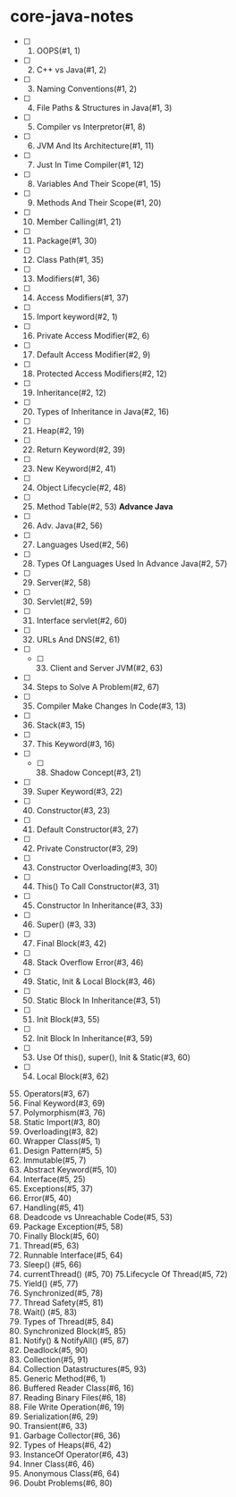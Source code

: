 # core-java-notes

- [ ] 1. OOPS(#1, 1)
- [ ] 2. C++ vs Java(#1, 2)
- [ ] 3. Naming Conventions(#1, 2)
- [ ] 4. File Paths & Structures in Java(#1, 3)
- [ ] 5. Compiler vs Interpretor(#1, 8)
- [ ] 6. JVM And Its Architecture(#1, 11)
- [ ] 7. Just In Time Compiler(#1, 12)
- [ ] 8. Variables And Their Scope(#1, 15)
- [ ] 9. Methods And Their Scope(#1, 20)
- [ ] 10. Member Calling(#1, 21)
- [ ] 11. Package(#1, 30)
- [ ] 12. Class Path(#1, 35)
- [ ] 13. Modifiers(#1, 36)
- [ ] 14. Access Modifiers(#1, 37)
- [ ] 15. Import keyword(#2, 1)
- [ ] 16. Private Access Modifier(#2, 6)
- [ ] 17. Default Access Modifier(#2, 9)
- [ ] 18. Protected Access Modifiers(#2, 12)
- [ ] 19. Inheritance(#2, 12)
- [ ] 20. Types of Inheritance in Java(#2, 16)
- [ ] 21. Heap(#2, 19)
- [ ] 22. Return Keyword(#2, 39)
- [ ] 23. New Keyword(#2, 41)
- [ ] 24. Object Lifecycle(#2, 48)
- [ ] 25. Method Table(#2, 53)
**Advance Java**
- [ ] 26. Adv. Java(#2, 56)
- [ ] 27. Languages Used(#2, 56)
- [ ] 28. Types Of Languages Used In Advance Java(#2, 57)
- [ ] 29. Server(#2, 58)
- [ ] 30. Servlet(#2, 59)
- [ ] 31. Interface servlet(#2, 60)
- [ ] 32. URLs And DNS(#2, 61)
- [ ] - [ ] 33. Client and Server JVM(#2, 63)
- [ ] 34. Steps to Solve A Problem(#2, 67)
- [ ] 35. Compiler Make Changes In Code(#3, 13)
- [ ] 36. Stack(#3, 15)
- [ ] 37. This Keyword(#3, 16)
- [ ] - [ ] 38. Shadow Concept(#3, 21)
- [ ] 39. Super Keyword(#3, 22)
- [ ] 40. Constructor(#3, 23)
- [ ] 41. Default Constructor(#3, 27)
- [ ] 42. Private Constructor(#3, 29)
- [ ] 43. Constructor Overloading(#3, 30)
- [ ] 44. This() To Call Constructor(#3, 31)
- [ ] 45. Constructor In Inheritance(#3, 33)
- [ ] 46. Super() (#3, 33)
- [ ] 47. Final Block(#3, 42)
- [ ] 48. Stack Overflow Error(#3, 46)
- [ ] 49. Static, Init & Local Block(#3, 46)
- [ ] 50. Static Block In Inheritance(#3, 51)
- [ ] 51. Init Block(#3, 55)
- [ ] 52. Init Block In Inheritance(#3, 59)
- [ ] 53. Use Of this(), super(), Init & Static(#3, 60)
- [ ] 54. Local Block(#3, 62)
55. Operators(#3, 67)
56. Final Keyword(#3, 69)
57. Polymorphism(#3, 76)
58. Static Import(#3, 80)
59. Overloading(#3, 82)
60. Wrapper Class(#5, 1)
61. Design Pattern(#5, 5)
62. Immutable(#5, 7)
63. Abstract Keyword(#5, 10)
64. Interface(#5, 25)
65. Exceptions(#5, 37)
66. Error(#5, 40)
67. Handling(#5, 41)
68. Deadcode vs Unreachable Code(#5, 53)
69. Package Exception(#5, 58)
70. Finally Block(#5, 60)
71. Thread(#5, 63)
72. Runnable Interface(#5, 64)
73. Sleep() (#5, 66)
74. currentThread() (#5, 70)
75.Lifecycle Of Thread(#5, 72)
76. Yield() (#5, 77)
77. Synchronized(#5, 78)
78. Thread Safety(#5, 81)
79. Wait() (#5, 83)
80. Types of Thread(#5, 84)
81. Synchronized Block(#5, 85)
82. Notify() & NotifyAll() (#5, 87)
83. Deadlock(#5, 90)
84. Collection(#5, 91)
85. Collection<interface> Datastructures(#5, 93)
86. Generic Method(#6, 1)
87. Buffered Reader Class(#6, 16)
88. Reading Binary Files(#6, 18)
89. File Write Operation(#6, 19)
90. Serialization(#6, 29)
91. Transient(#6, 33)
92. Garbage Collector(#6, 36)
93. Types of Heaps(#6, 42)
94. InstanceOf Operator(#6, 43)
95. Inner Class(#6, 46)
96. Anonymous Class(#6, 64)
97. Doubt Problems(#6, 80)
